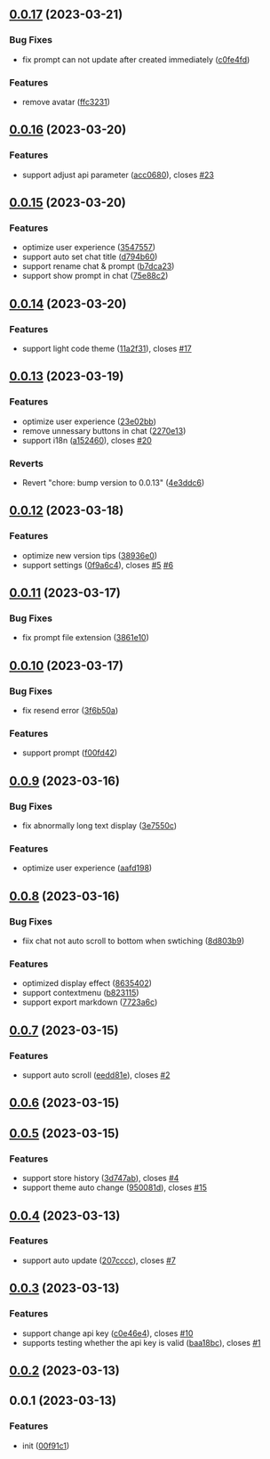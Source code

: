 ## [0.0.17](https://github.com/lisiur/askai/compare/v0.0.16...v0.0.17) (2023-03-21)


### Bug Fixes

* fix prompt can not update after created immediately ([c0fe4fd](https://github.com/lisiur/askai/commit/c0fe4fdc833bd15be0c6f9850d4686aacbe67abe))


### Features

* remove avatar ([ffc3231](https://github.com/lisiur/askai/commit/ffc3231651bcae517e7fb37320f8847d289185aa))



## [0.0.16](https://github.com/lisiur/askai/compare/v0.0.15...v0.0.16) (2023-03-20)


### Features

* support adjust api parameter ([acc0680](https://github.com/lisiur/askai/commit/acc06804c5e38990e06683f972147f0010246207)), closes [#23](https://github.com/lisiur/askai/issues/23)



## [0.0.15](https://github.com/lisiur/askai/compare/v0.0.14...v0.0.15) (2023-03-20)


### Features

* optimize user experience ([3547557](https://github.com/lisiur/askai/commit/354755707f7d4413c915666ec336f189ce2b7503))
* support auto set chat title ([d794b60](https://github.com/lisiur/askai/commit/d794b602b27062923208261ddf058d09a471374f))
* support rename chat & prompt ([b7dca23](https://github.com/lisiur/askai/commit/b7dca2348f6594ccacbeb4ad18a58502f3ec5266))
* support show prompt in chat ([75e88c2](https://github.com/lisiur/askai/commit/75e88c2bbb21c54da3b3ef36d70b18f08a048e0a))



## [0.0.14](https://github.com/lisiur/askai/compare/v0.0.13...v0.0.14) (2023-03-20)


### Features

* support light code theme ([11a2f31](https://github.com/lisiur/askai/commit/11a2f311563867d1ef8671d833eae16432e3c5b5)), closes [#17](https://github.com/lisiur/askai/issues/17)



## [0.0.13](https://github.com/lisiur/askai/compare/v0.0.12...v0.0.13) (2023-03-19)


### Features

* optimize user experience ([23e02bb](https://github.com/lisiur/askai/commit/23e02bb8be806517775c2beae86afcec1d9a782e))
* remove unnessary buttons in chat ([2270e13](https://github.com/lisiur/askai/commit/2270e13885b219d47507f9eb7cfc5163472388c7))
* support i18n ([a152460](https://github.com/lisiur/askai/commit/a1524609dd3234507ac2711cfec0b3727d7774ab)), closes [#20](https://github.com/lisiur/askai/issues/20)


### Reverts

* Revert "chore: bump version to 0.0.13" ([4e3ddc6](https://github.com/lisiur/askai/commit/4e3ddc63195688c76865e32cfff873790b805ee9))



## [0.0.12](https://github.com/lisiur/askai/compare/v0.0.11...v0.0.12) (2023-03-18)


### Features

* optimize new version tips ([38936e0](https://github.com/lisiur/askai/commit/38936e0cb58b873ec5be92dd77d5915fbd15b943))
* support settings ([0f9a6c4](https://github.com/lisiur/askai/commit/0f9a6c4a2c54feb7717ca5e590e02547035b64f2)), closes [#5](https://github.com/lisiur/askai/issues/5) [#6](https://github.com/lisiur/askai/issues/6)



## [0.0.11](https://github.com/lisiur/askai/compare/v0.0.10...v0.0.11) (2023-03-17)


### Bug Fixes

* fix prompt file extension ([3861e10](https://github.com/lisiur/askai/commit/3861e1033a57bc867f51ed97cf08a34682699972))



## [0.0.10](https://github.com/lisiur/askai/compare/v0.0.9...v0.0.10) (2023-03-17)


### Bug Fixes

* fix resend error ([3f6b50a](https://github.com/lisiur/askai/commit/3f6b50a044feb4343c7c30fe9f88d77f7a349530))


### Features

* support prompt ([f00fd42](https://github.com/lisiur/askai/commit/f00fd42063a34c0baee384a2b40d6fa251d5cbc1))



## [0.0.9](https://github.com/lisiur/askai/compare/v0.0.8...v0.0.9) (2023-03-16)


### Bug Fixes

* fix abnormally long text display ([3e7550c](https://github.com/lisiur/askai/commit/3e7550cf0b0e7723996c80c9f8779e3e866cd7d7))


### Features

* optimize user experience ([aafd198](https://github.com/lisiur/askai/commit/aafd198f2f2b24d2849083a4bf2cbdad1114f122))



## [0.0.8](https://github.com/lisiur/askai/compare/v0.0.7...v0.0.8) (2023-03-16)


### Bug Fixes

* fiix chat not auto scroll to bottom when swtiching ([8d803b9](https://github.com/lisiur/askai/commit/8d803b9f4f0fd1709549da079aa9364d524fb493))


### Features

* optimized display effect ([8635402](https://github.com/lisiur/askai/commit/863540255f386277444f73a943773bd4a094016f))
* support contextmenu ([b823115](https://github.com/lisiur/askai/commit/b823115abedeb2ada2ebc7de54f529d0b43c4faf))
* support export markdown ([7723a6c](https://github.com/lisiur/askai/commit/7723a6c5a87b522959b9f3a79aee177e0b72a8ef))



## [0.0.7](https://github.com/lisiur/askai/compare/v0.0.6...v0.0.7) (2023-03-15)


### Features

* support auto scroll ([eedd81e](https://github.com/lisiur/askai/commit/eedd81ee8452419653e27df0a7bfd6d42dbfcc79)), closes [#2](https://github.com/lisiur/askai/issues/2)



## [0.0.6](https://github.com/lisiur/askai/compare/v0.0.5...v0.0.6) (2023-03-15)



## [0.0.5](https://github.com/lisiur/askai/compare/v0.0.4...v0.0.5) (2023-03-15)


### Features

* support store history ([3d747ab](https://github.com/lisiur/askai/commit/3d747abf310c7f1bc81f75b1d2dfb6f1e6b5d9d3)), closes [#4](https://github.com/lisiur/askai/issues/4)
* support theme auto change ([950081d](https://github.com/lisiur/askai/commit/950081dbf0d3c37bc98af16b0999d00b760afa8d)), closes [#15](https://github.com/lisiur/askai/issues/15)



## [0.0.4](https://github.com/lisiur/askai/compare/v0.0.3...v0.0.4) (2023-03-13)


### Features

* support auto update ([207cccc](https://github.com/lisiur/askai/commit/207cccc2a545d765aa31dfe99a2bc378839344dd)), closes [#7](https://github.com/lisiur/askai/issues/7)



## [0.0.3](https://github.com/lisiur/askai/compare/v0.0.2...v0.0.3) (2023-03-13)


### Features

* support change api key ([c0e46e4](https://github.com/lisiur/askai/commit/c0e46e4ec2bca7a7b0a3ee1114f47704cc8c34dc)), closes [#10](https://github.com/lisiur/askai/issues/10)
* supports testing whether the api key is valid ([baa18bc](https://github.com/lisiur/askai/commit/baa18bc7e28073b5458f9552d5beec345bec44d9)), closes [#1](https://github.com/lisiur/askai/issues/1)



## [0.0.2](https://github.com/lisiur/askai/compare/v0.0.1...v0.0.2) (2023-03-13)



## 0.0.1 (2023-03-13)


### Features

* init ([00f91c1](https://github.com/lisiur/askai/commit/00f91c1f5b925dbbe075cf8e3030822fd2a3d87e))



